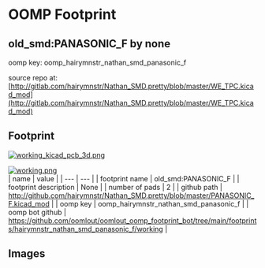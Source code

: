# OOMP Footprint  
## old_smd:PANASONIC_F  by none  
  
oomp key: oomp_hairymnstr_nathan_smd_panasonic_f  
  
source repo at: [http://gitlab.com/hairymnstr/Nathan_SMD.pretty/blob/master/WE_TPC.kicad_mod](http://gitlab.com/hairymnstr/Nathan_SMD.pretty/blob/master/WE_TPC.kicad_mod)  
## Footprint  
  
[![working_kicad_pcb_3d.png](working_kicad_pcb_3d_600.png)](working_kicad_pcb_3d.png)  
  
[![working.png](working_600.png)](working.png)  
| name | value | 
| --- | --- | 
| footprint name | old_smd:PANASONIC_F | 
| footprint description | None | 
| number of pads | 2 | 
| github path | http://github.com/hairymnstr/Nathan_SMD.pretty/blob/master/PANASONIC_F.kicad_mod | 
| oomp key | oomp_hairymnstr_nathan_smd_panasonic_f | 
| oomp bot github | https://github.com/oomlout/oomlout_oomp_footprint_bot/tree/main/footprints/hairymnstr_nathan_smd_panasonic_f/working | 
## Images  
